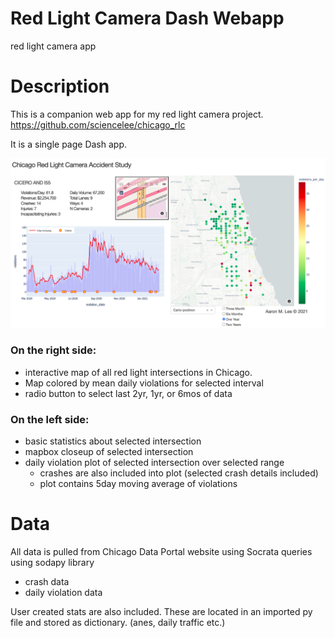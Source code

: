 # Red Light Camera Dash Webapp
red light camera app

# Description
This is a companion web app for my red light camera project. https://github.com/sciencelee/chicago_rlc

It is a single page Dash app.

![rlc.sciencelee.com](https://github.com/sciencelee/Red-Light-Camera-Dash-webapp/blob/master/assets/web_app_screenshot.png)

### On the right side: 
- interactive map of all red light intersections in Chicago.
- Map colored by mean daily violations for selected interval
- radio button to select last 2yr, 1yr, or 6mos of data

### On the left side:
- basic statistics about selected intersection
- mapbox closeup of selected intersection
- daily violation plot of selected intersection over selected range
  - crashes are also included into plot (selected crash details included)
  - plot contains 5day moving average of violations

# Data 
All data is pulled from Chicago Data Portal website using Socrata queries using sodapy library
- crash data
- daily violation data

User created stats are also included. These are located in an imported py file and stored as dictionary. (anes, daily traffic etc.)
